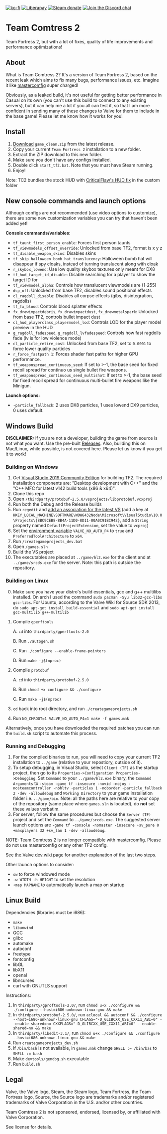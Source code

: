 [![ko-fi](https://img.shields.io/badge/Support%20me%20on-Ko--fi-FF5E5B.svg?logo=ko-fi&style=flat-square)](https://ko-fi.com/mastercoms)
[![Liberapay](https://img.shields.io/liberapay/receives/mastercoms.svg?logo=liberapay&style=flat-square)](https://liberapay.com/mastercoms/)
[![Steam donate](https://img.shields.io/badge/Donate%20via-Steam-00adee.svg?style=flat-square&logo=steam)](https://steamcommunity.com/tradeoffer/new/?partner=85845165&token=M9cQHh8N)
[![Join the Discord chat](https://img.shields.io/badge/Discord-%23comtress--client-7289da.svg?style=flat-square&logo=discord)](https://discord.gg/CuPb2zV)


# Team Comtress 2

Team Fortress 2, but with a lot of fixes, quality of life improvements and performance optimizations!

## About

What is Team Comtress 2? It's a version of Team Fortress 2, based on the recent leak which aims to fix many bugs, performance issues, etc. Imagine it like [mastercomfig](https://mastercomfig.com/) super charged!

Obviously, as a leaked build, it's not useful for getting better performance in Casual on its own (you can't use this build to connect to any existing servers), but it can help me a lot if you all can test it, so that I am more confident in sending many of these changes to Valve for them to include in the base game! Please let me know how it works for you!

## Install

1. [Download](https://github.com/mastercomfig/team-comtress-2/releases/latest) `game_clean.zip` from the latest release.
2. Copy your current `Team Fortress 2` installation to a new folder.
3. Extract the ZIP download to this new folder.
4. Make sure you don't have any configs installed.
5. Double click `start_tf2.bat`. Note that you must have Steam running.
6. Enjoy!

Note: TC2 bundles the stock HUD with [CriticalFlaw's HUD fix](https://github.com/CriticalFlaw/TF2-HUD-Fix) in the custom folder

## New console commands and launch options

Although configs are not recommended (use video options to customize), there are some new customization variables you can try that haven't been added yet!

**Console commands/variables:**

* `tf_taunt_first_person_enable`: Forces first person taunts
* `tf_viewmodels_offset_override`: Unlocked from base TF2, format is x y z
* `tf_disable_weapon_skins`: Disables skins
* `tf_skip_halloween_bomb_hat_translucency`: Halloween bomb hat will disappear if spy cloaks, instead of turning translucent along with cloak
* `r_skybox_lowend`: Use low quality skybox textures only meant for DX8
* `tf_hud_target_id_disable`: Disable searching for a player to show the target ID for
* `tf_viewmodel_alpha`: Controls how translucent viewmodels are (1-255)
* `dsp_off`: Unlocked from base TF2, disables sound positional effects
* `cl_ragdoll_disable`: Disables all corpse effects (gibs, disintegration, ragdolls)
* `tf_fx_blood`: Controls blood splatter effects
* `fx_drawimpactdebris`, `fx_drawimpactdust`, `fx_drawmetalspark`: Unlocked from base TF2, controls bullet impact dust
* `cl_hud_playerclass_playermodel_lod`: Controls LOD for the player model preview in the HUD
* `g_ragdoll_fadespeed`, `g_ragdoll_lvfadespeed`: Controls how fast ragdolls fade (lv is for low violence mode)
* `cl_particle_retire_cost`: Unlocked from base TF2, set to `0.0001` to force lower quality particles
* `r_force_fastpath 1`: Forces shader fast paths for higher GPU performance.
* `tf_weaponspread_continuous_seed`: If set to >-1, the base seed for fixed recoil spread for continuo
us single bullet fire weapons.
* `tf_weaponspread_continuous_seed_multishot`: If set to >-1, the base seed for fixed recoil spread for continuous multi-bullet fire weapons like the Minigun.

**Launch options:**

* `-particle_fallback`: 2 uses DX8 particles, 1 uses lowend DX9 particles, 0 uses default.

## Windows Build

**DISCLAIMER:** If you are not a developer, building the game from source is not what you want. Use the pre-built [Releases](https://github.com/mastercomfig/team-comtress-2/releases). Also, building this on Mac/Linux, while possible, is not covered here. Please let us know if you get it to work!

### Building on Windows
1. Get [Visual Studio 2019 Community Edition](https://visualstudio.microsoft.com/vs/) for building TF2. The required installation components are: "Desktop development with C++" and the "C++ MFC for latest v142 build tools (x86 & x64)".
2. Clone this repo
3. Open `/thirdparty/protobuf-2.5.0/vsprojects/libprotobuf.vcxproj`
4. Run both the Debug and the Release builds
5. Run `regedit` and [add an association for the latest VS](https://github.com/ValveSoftware/source-sdk-2013/issues/72#issuecomment-326633328) (add a key at `HKEY_LOCAL_MACHINE\SOFTWARE\WOW6432Node\Microsoft\VisualStudio\10.0\Projects\{8BC9CEB8-8B4A-11D0-8D11-00A0C91BC942}`, add a `String` property named `DefaultProjectExtension`, set the value to `vcproj`)
6. Set the [environment variable](https://superuser.com/a/985947) `VALVE_NO_AUTO_P4` to `true` and `PreferredToolArchitecture` to `x64`.
7. Run `/creategameprojects_dev.bat`
8. Open `/games.sln`
9. Build the VS project
10. The executables are placed at `../game/hl2.exe` for the client and at `../game/srcds.exe` for the server. Note: this path is outside the repository.

### Building on Linux

0. Make sure you have your distro's build essentials, gcc and g++ multilibs installed. On arch I used the command `sudo pacman -Syu lib32-gcc-libs gcc-libs`. For Ubuntu, according to the Valve Wiki for Source SDK 2013, do `sudo apt-get install build-essential` and `sudo apt-get install gcc-multilib g++-multilib`
1. Compile `gperftools`

   A. `cd` into `thirdparty/gperftools-2.0`

   B. Run `./autogen.sh`
   
   C. Run `./configure --enable-frame-pointers`
   
   D. Run `make -j$(nproc)`
   
2. Compile `protobuf`

   A. `cd` into `thirdparty/protobuf-2.5.0`
      
   B. Run `chmod +x configure && ./configure`
   
   C. Run `make -j$(nproc)`
   
3. `cd` back into root directory, and run  `./creategameprojects.sh`
4. Run `NO_CHROOT=1 VALVE_NO_AUTO_P4=1 make -f games.mak` 

Alternatively, once you have downloaded the required patches you can run the `build.sh` script to automate this process.

### Running and Debugging
1. For the compiled binaries to run, you will need to copy your current TF2 installation to `../game` (relative to your repostiory, outside of it).
2. To setup debugging, in Visual Studio, select `Client (TF)` as the startup project, then go to its `Properties->Configuration Properties->Debugging`. Set `Command` to your `../game/hl2.exe` binary, the `Command Arguments` to `-steam -game tf -insecure -novid -nojoy -nosteamcontroller -nohltv -particles 1 -noborder -particle_fallback 2 -dev -allowdebug` and `Working Directory` to your game installation folder i.e. `../game/bin`. Note: all the paths here are relative to your copy of the repository (same place where `games.sln` is located), do **not** set these values verbatim.
3. For server, follow the same procedures but choose the `Server (TF)` project and set the `Command` to `../game/srcds.exe`. The suggested server launch options are `-game tf -console -nomaster -insecure +sv_pure 0 +maxplayers 32 +sv_lan 1 -dev -allowdebug`.

NOTE: Team Comtress 2 is no longer compatible with mastercomfig. Please do not use mastercomfig or any other TF2 config.

See [the Valve dev wiki page](https://developer.valvesoftware.com/wiki/Installing_and_Debugging_the_Source_Code) for another explanation of the last two steps.

Other launch options to consider:
- `sw` to force windowed mode
- `-w WIDTH -h HEIGHT` to set the resolution
- `+map MAPNAME` to automatically launch a map on startup

## Linux Build
Dependencies (libraries must be i686):
- `make`
- `libunwind`
- GCC
- glibc
- automake
- autoconf
- freetype
- fontconfig
- libGL
- libX11
- openal
- libncurses
- curl with GNUTLS support

Instructions:
1. In `thirdparty/gproftools-2.0/`, run `chmod u+x ./configure && ./configure --host=i686-unknown-linux-gnu && make`
1. In `thirdparty/protobuf-2.5.0/`, run `aclocal && autoconf && ./configure --host=i686-unknown-linux-gnu CFLAGS="-D_GLIBCXX_USE_CXX11_ABI=0" --enable-shared=no CXXFLAGS="-D_GLIBCXX_USE_CXX11_ABI=0" --enable-shared=no && make`
1. In `thirdparty/libedit-3.1/`, run `chmod u+x ./configure && ./configure --host=i686-unknown-linux-gnu && make`
1. Run `creategameprojects_dev.sh`
1. If `/bin/bash` is not available, in `games.mak` change `SHELL := /bin/bas` to `SHELL := bash`
1. Make `devtools/gendbg.sh` executable
1. Run `build.sh`

## Legal

Valve, the Valve logo, Steam, the Steam logo, Team Fortress, the Team Fortress logo, Source, the Source logo are trademarks and/or registered trademarks of Valve Corporation in the U.S. and/or other countries.

Team Comtress 2 is not sponsored, endorsed, licensed by, or affiliated with Valve Corporation.

See license for details.
